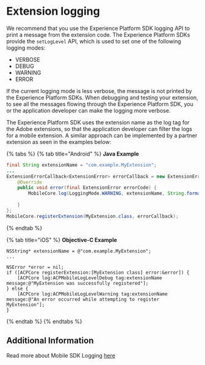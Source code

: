 # Extension logging

We recommend that you use the Experience Platform SDK logging API to print a message from the extension code. The Experience Platform SDKs provide the `setLogLevel` API, which is used to set one of the following logging modes:

* VERBOSE
* DEBUG
* WARNING
* ERROR 

If the current logging mode is less verbose, the message is not printed by the Experience Platform SDKs. When debugging and testing your extension, to see all the messages flowing through the Experience Platform SDK, you or the application developer can make the logging more verbose.

The Experience Platform SDK uses the extension name as the log tag for the Adobe extensions, so that the application developer can filter the logs for a mobile extension. A similar approach can be implemented by a partner extension as seen in the examples below:

{% tabs %}
{% tab title="Android" %}
**Java Example**

```java
final String extensionName = "com.example.MyExtension";
...
ExtensionErrorCallback<ExtensionError> errorCallback = new ExtensionErrorCallback<ExtensionError>() {
    @Override
    public void error(final ExtensionError errorCode) {
        MobileCore.log(LoggingMode.WARNING, extensionName, String.format("An error occurred while registering extension, %s",
                                                                                     errorCode.getErrorName()));
    }
};
MobileCore.registerExtension(MyExtension.class, errorCallback);
```
{% endtab %}

{% tab title="iOS" %}
**Objective-C Example**

```text
NSString* extensionName = @"com.example.MyExtension";
...

NSError *error = nil;
if ([ACPCore registerExtension:[MyExtension class] error:&error]) {
    [ACPCore log:ACPMobileLogLevelDebug tag:extensionName message:@"MyExtension was successfully registered"];
} else {
    [ACPCore log:ACPMobileLogLevelWarning tag:extensionName message:@"An error occurred while attempting to register MyExtension"];
}
```
{% endtab %}
{% endtabs %}

## Additional Information

Read more about Mobile SDK Logging [here](../../using-mobile-extensions/mobile-core/mobile-core-api-reference.md#logging)

